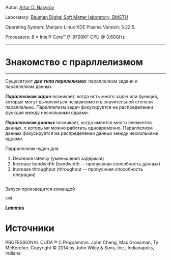 Autor: [Artur D. Nasyrov](https://github.com/Arturawesome)

Laboratory: [Bauman Digital Soft Matter laboratory, BMSTU](http://teratech.ru/en)

Operating System: Manjaro Linux KDE Plasma Version: 5.22.5. 

Processors: 8 × Intel® Core™ i7-9700KF CPU @ 3.60GHz

---

# Знакомство с прарллелизмом
---

Сущесвтуют ***два типа парллелизма***: параллелизм задачи и параллелизм данных

***Параллелизм задач*** возникает, когда есть много задач или функций, которые могут выполняться независимо и в значительной степени параллельно. Параллелизм задач фокусируется на распределении функций между несколькими ядрами.

***Параллелизм данных*** возникает, когда имеется много элементов данных, с которыми можно работать одновременно. Параллелизм данных фокусируется на распределении данных между несколькими ядрами.

Парралелизм нуден для:
1. Decrease latency (уменьшения задержки)
2. Increase bandwidth (bandwidth -- пропускная способность данных)
3. Increase throughput (throughput -- пропускная способность операции)




```shell

```

Запуск производится командой

```shell
vmd
```



***[Lammps](https://www.lammps.org/)***  




# Источники 
PROFESSIONAL CUDA ® C Programmin. John Cheng, Max Grossman, Ty McKercher. Copyright © 2014 by John Wiley & Sons, Inc., Indianapolis, Indiana
